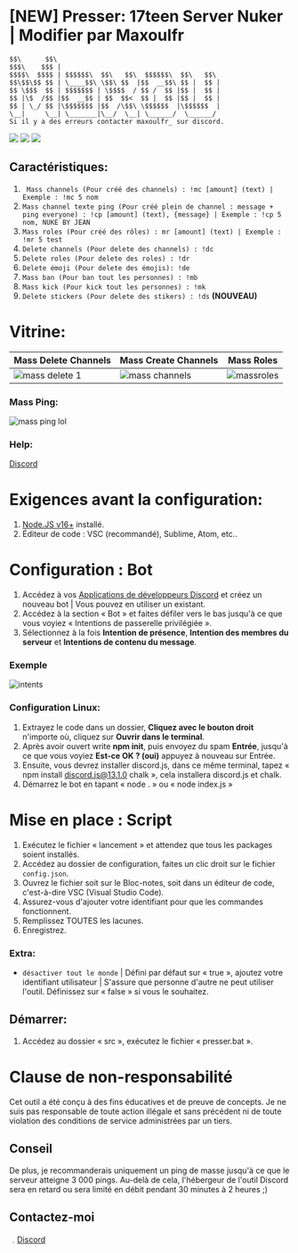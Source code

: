 # [NEW] Presser: 17teen Server Nuker | Modifier par Maxoulfr

    $$\      $$\                                         
    $$$\    $$$ |                                        
    $$$$\  $$$$ | $$$$$$\  $$\   $$\  $$$$$$\  $$\   $$\ 
    $$\$$\$$ $$ | \____$$\ \$$\ $$  |$$  __$$\ $$ |  $$ |
    $$ \$$$  $$ | $$$$$$$ | \$$$$  / $$ /  $$ |$$ |  $$ |
    $$ |\$  /$$ |$$  __$$ | $$  $$<  $$ |  $$ |$$ |  $$ |
    $$ | \_/ $$ |\$$$$$$$ |$$  /\$$\ \$$$$$$  |\$$$$$$  |
    \__|     \__| \_______|\__/  \__| \______/  \______/  
    Si il y a des erreurs contacter maxoulfr_ sur discord.

![](https://img.shields.io/github/watchers/Maxoulfrdev/Nuke-bot?style=social) ![](https://img.shields.io/github/stars/Maxoulfrdev/Nuke-bot?style=social) ![](https://img.shields.io/github/forks/Maxoulfrdev/Nuke-bot?style=social)

## Caractéristiques:
1. ` Mass channels (Pour créé des channels) : !mc [amount] (text) | Exemple : !mc 5 nom`
2. `Mass channel texte ping (Pour créé plein de channel : message + ping everyone) : !cp [amount] (text), {message} | Exemple : !cp 5 nom, NUKE BY JEAN`
3. `Mass roles (Pour créé des rôles) : mr [amount] (text) | Exemple : !mr 5 test`
4. `Delete channels (Pour delete des channels) : !dc`
5. `Delete roles (Pour delete des roles) : !dr`
6. `Delete émoji (Pour delete des émojis): !de`
7. `Mass ban (Pour ban tout les personnes) : !mb`
8. `Mass kick (Pour kick tout les personnes) : !mk`
9. `Delete stickers (Pour delete des stikers) : !ds` **(NOUVEAU)**

# Vitrine: 

| Mass Delete Channels | Mass Create Channels | Mass Roles |
| ------------- | ------------- | ------------- |
| ![mass delete 1](https://user-images.githubusercontent.com/71920969/94821935-0b3a2780-03fa-11eb-8a43-3fb418e373ba.gif) | ![mass channels](https://user-images.githubusercontent.com/71920969/94822362-7683f980-03fa-11eb-9759-906d649b6021.gif) | ![massroles](https://media3.giphy.com/media/StXIhkIQKb8sEdXjPj/giphy.gif) |

### Mass Ping:
![mass ping lol](https://user-images.githubusercontent.com/71920969/94822656-cb277480-03fa-11eb-97ee-44562785397f.gif)

### Help:
[Discord](https://discord.gg/qTeUUaBKWe)


# Exigences avant la configuration:

1. [Node.JS v16+](https://nodejs.org/en/) installé.
2. Éditeur de code : VSC (recommandé), Sublime, Atom, etc..

# Configuration : Bot

1. Accédez à vos [Applications de développeurs Discord](https://discord.com/developers/applications) et créez un nouveau bot | Vous pouvez en utiliser un existant.
2. Accédez à la section « Bot » et faites défiler vers le bas jusqu'à ce que vous voyiez « Intentions de passerelle privilégiée ».
3. Sélectionnez à la fois **Intention de présence**, **Intention des membres du serveur** et **Intentions de contenu du message**. 

### Exemple

![intents](https://cdn.discordapp.com/attachments/1186726564688310312/1321972173627330643/image.png?ex=676f2e07&is=676ddc87&hm=9bf2a65a78d6a727d63308faf06bd9eb559c59b4f9d80a97314999e89475fdbe&)


### Configuration Linux:

1. Extrayez le code dans un dossier, **Cliquez avec le bouton droit** n'importe où, cliquez sur **Ouvrir dans le terminal**.
2. Après avoir ouvert write **npm init**, puis envoyez du spam **Entrée**, jusqu'à ce que vous voyiez **Est-ce OK ? (oui)** appuyez à nouveau sur Entrée.
3. Ensuite, vous devrez installer discord.js, dans ce même terminal, tapez « npm install discord.js@13.1.0 chalk », cela installera discord.js et chalk.
4. Démarrez le bot en tapant « node . » ou « node index.js »


# Mise en place : Script

1. Exécutez le fichier « lancement » et attendez que tous les packages soient installés.
1. Accédez au dossier de configuration, faites un clic droit sur le fichier `config.json`.
2. Ouvrez le fichier soit sur le Bloc-notes, soit dans un éditeur de code, c'est-à-dire VSC (Visual Studio Code).
3. Assurez-vous d'ajouter votre identifiant pour que les commandes fonctionnent.
3. Remplissez TOUTES les lacunes.
4. Enregistrez.

### Extra:
* `désactiver tout le monde` | Défini par défaut sur « true », ajoutez votre identifiant utilisateur | S'assure que personne d'autre ne peut utiliser l'outil. Définissez sur « false » si vous le souhaitez.

## Démarrer:

1. Accédez au dossier « src », exécutez le fichier « presser.bat ».

# Clause de non-responsabilité

Cet outil a été conçu à des fins éducatives et de preuve de concepts. Je ne suis pas responsable de toute action illégale et sans précédent ni de toute violation des conditions de service administrées par un tiers.

## Conseil
De plus, je recommanderais uniquement un ping de masse jusqu'à ce que le serveur atteigne 3 000 pings. Au-delà de cela, l'hébergeur de l'outil Discord sera en retard ou sera limité en débit pendant 30 minutes à 2 heures ;)

## Contactez-moi

﹒[Discord](https://discord.gg/qTeUUaBKWe)
